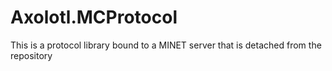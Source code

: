 # Axolotl.MCProtocol
This is a protocol library bound to a MINET server that is detached from the repository
